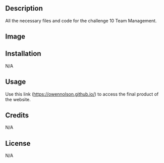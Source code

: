 # <Team Manager>

## Description

All the necessary files and code for the challenge 10 Team Management.

## Image 

## Installation

N/A

## Usage

Use this link (https://owennolson.github.io/) to access the final product of the website.

## Credits

N/A

## License

N/A